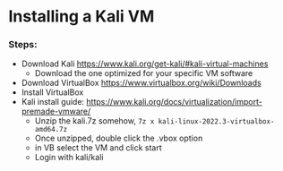 # Installing a Kali VM
### Steps:
* Download Kali https://www.kali.org/get-kali/#kali-virtual-machines
    * Download the one optimized for your specific VM software
* Download VirtualBox https://www.virtualbox.org/wiki/Downloads
* Install VirtualBox
* Kali install guide: https://www.kali.org/docs/virtualization/import-premade-vmware/
    * Unzip the kali.7z somehow, ```7z x kali-linux-2022.3-virtualbox-amd64.7z```
    * Once unzipped, double click the .vbox option
    * in VB select the VM and click start
    * Login with kali/kali
    
